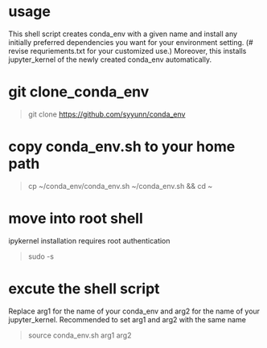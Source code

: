 # usage
This shell script creates conda_env with a given name and install any initially preferred dependencies you want for your environment setting. (# revise requriements.txt for your customized use.) Moreover, this installs jupyter_kernel of the newly created conda_env automatically. 

# git clone_conda_env
> git clone https://github.com/syyunn/conda_env

# copy conda_env.sh to your home path 
> cp ~/conda_env/conda_env.sh ~/conda_env.sh && cd ~

# move into root shell
ipykernel installation requires root authentication 
> sudo -s 

# excute the shell script 
Replace arg1 for the name of your conda_env and arg2 for the name of your jupyter_kernel. Recommended to set arg1 and arg2 with the same name
> source conda_env.sh arg1 arg2

